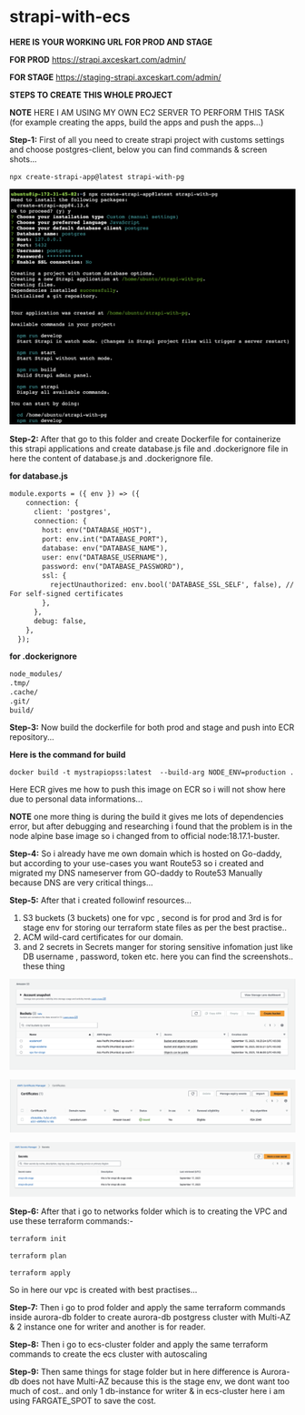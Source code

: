 # strapi-with-ecs

**HERE IS YOUR WORKING URL FOR PROD AND STAGE**

**FOR PROD** https://strapi.axceskart.com/admin/

**FOR STAGE** https://staging-strapi.axceskart.com/admin/



**STEPS TO CREATE THIS WHOLE PROJECT**


**NOTE** HERE I AM USING MY OWN EC2 SERVER TO PERFORM THIS TASK (for example creating the apps, build the apps and push the apps...)


**Step-1:** First of all you need to create strapi project with customs settings and choose postgres-client, below you can find commands & screen shots...

```
npx create-strapi-app@latest strapi-with-pg
```

![Screenshot](initial.png)

**Step-2:** After that go to this folder and create Dockerfile for containerize this strapi applications and create database.js file and .dockerignore file in here the content of database.js and .dockerignore file.

**for database.js**

```
module.exports = ({ env }) => ({
    connection: {
      client: 'postgres',
      connection: {
        host: env("DATABASE_HOST"),
        port: env.int("DATABASE_PORT"),
        database: env("DATABASE_NAME"),
        user: env("DATABASE_USERNAME"),
        password: env("DATABASE_PASSWORD"),
        ssl: {
          rejectUnauthorized: env.bool('DATABASE_SSL_SELF', false), // For self-signed certificates
        },
      },
      debug: false,
    },
  });

```
**for .dockerignore** 

```
node_modules/
.tmp/
.cache/
.git/
build/
```

**Step-3:** Now build the dockerfile for both prod and stage and push into ECR repository... 

**Here is the command for build**

```
docker build -t mystrapiopss:latest  --build-arg NODE_ENV=production .
```
Here ECR gives me how to push this image on ECR so i will not show here due to personal data informations...

**NOTE** one more thing is during the build it gives me lots of dependencies error, but after debugging and researching i found that the problem is in the node alpine base image so i changed from to official node:18.17.1-buster.


**Step-4:** So i already have me own domain which is hosted on Go-daddy, but according to your use-cases you want Route53 so i created and migrated my DNS nameserver from GO-daddy to Route53 Manually because DNS are very critical things...

**Step-5:** After that i created followinf resources...

1. S3 buckets (3 buckets) one for vpc , second is  for prod and 3rd is for stage env for storing our terraform state files as per the best practise..
2. ACM wild-card certificates for our domain.
3. and 2  secrets in Secrets manger for storing sensitive infomation just like DB username , password, token etc. here you can find the screenshots.. these thing 

![Screenshot](s3.png)

![Screenshot](acm.png)

![Screenshot](secrets.png)

**Step-6:** After that i go to networks folder which is to creating the VPC and use these terraform commands:-

```
terraform init
```

```
terraform plan
```

```
terraform apply
```
So in here our vpc is created with best practises...

**Step-7:** Then i go to  prod folder and apply the same terraform commands inside aurora-db folder to create aurora-db postgress cluster with Multi-AZ & 2 instance one for writer and another is for reader.

**Step-8:** Then i go to ecs-cluster folder and apply the same terraform commands to create the ecs cluster with autoscaling


**Step-9:** Then same things for stage folder but in  here difference is Aurora-db does not have Multi-AZ because this is the stage env, we dont want too much of cost.. and only 1 db-instance for writer & in ecs-cluster here i am using FARGATE_SPOT to save the cost.
